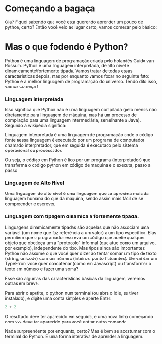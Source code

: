 Começando a bagaça
==================
Ola? Fiquei sabendo que você esta querendo aprender um pouco de python, certo?
Então você veio ao lugar certo, vamos começar pelo básico:


Mas o que fodendo é Python?
===========================

Python é uma linguagem de programação criada pelo holandês Guido van Rossum.
Python é uma linguagem interpretada, de alto nível e dinamicamente/fortemente tipada. Vamos tratar de todas essas caracteristicas depois, mas por enquanto vamos focar no seguinte fato: Python é a melhor linguagem de programação do universo. Tendo dito isso, vamos começar!

### Linguagem interpretada
Isso significa que Python não é uma linguagem compilada (pelo menos não diretamente para linguagem de máquina, mas há um processo de compilação para uma linguagem intermediária, semelhante a Java). Segundo a wikipédia significa:

  Linguagem interpretada é uma linguagem de programação onde o código fonte nessa linguagem é executado por um programa de computador chamado interpretador, que em seguida é executado pelo sistema operacional ou processador.

Ou seja, o código em Python é lido por um programa (interpretador) que transforma o código python em código de maquina e o executa, passo a passo.


### Linguagem de Alto Nível

Uma linguagem de alto nível é uma linguagem que se aproxima mais da linguagem humana do que da maquina, sendo assim mais fácil de se compreender e escrever.


### Linguagem com tipagem dinamica e fortemente tipada.

Linguagens dinamicamente tipadas são aquelas que não associam uma variável (um nome que faz referência a um valor) a um tipo específico. Elas permitem que o programador escreva um código que aceite qualquer objeto que obedeça um a "protocolo" informal (que atue como um arquivo, por exemplo), independente do tipo. Mas tipos ainda são importantes: Python não assume o que você quer dizer ao tentar somar um tipo de texto (string, unicode) com um número (inteiros, ponto flutuantes). Ele vai dar um TypeError: você quer concatenar (como em Javascript) ou transformar o texto em número e fazer uma soma?



Esse são algumas das caracteristicas básicas da linguagem, veremos outras em breve.

Para abrir o apetite, o python num terminal (ou abra o Idle, se tiver instalado), e digite uma conta simples e aperte Enter:

```python
2 + 2
```

O resultado deve ter aparecido em seguida, e uma nova linha começando com `>>>` deve ter aparecido para você entrar outro comando.

Nada surpreendente por enquanto, certo? Mas é bom se acostumar com o terminal do Python. É uma forma interativa de aprender a linguagem.
